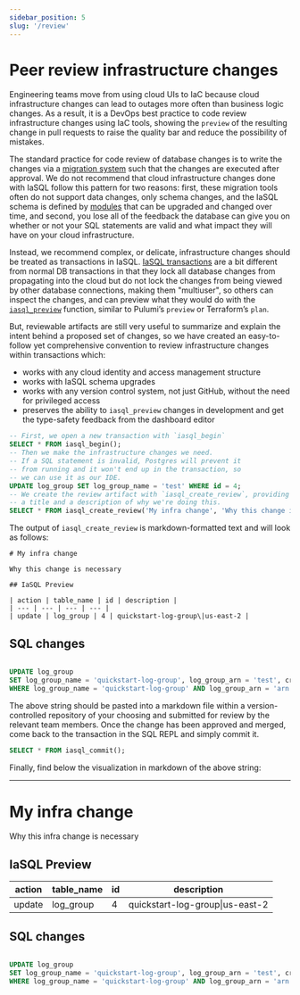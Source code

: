 ```yaml
---
sidebar_position: 5
slug: '/review'
---
```


# Peer review infrastructure changes

Engineering teams move from using cloud UIs to IaC because cloud infrastructure changes can lead to outages more often than business logic changes. As a result, it is a DevOps best practice to code review infrastructure changes using IaC tools, showing the `preview` of the resulting change in pull requests to raise the quality bar and reduce the possibility of mistakes.

The standard practice for code review of database changes is to write the changes via a [migration system](https://en.wikipedia.org/wiki/Schema_migration) such that the changes are executed after approval. We do not recommend that cloud infrastructure changes done with IaSQL follow this pattern for two reasons: first, these migration tools often do not support data changes, only schema changes, and the IaSQL schema is defined by [modules](../concepts/module.md) that can be upgraded and changed over time, and second, you lose all of the feedback the database can give you on whether or not your SQL statements are valid and what impact they will have on your cloud infrastructure.

Instead, we recommend complex, or delicate, infrastructure changes should be treated as transactions in IaSQL. [IaSQL transactions](../concepts/transaction.md) are a bit different from normal DB transactions in that they lock all database changes from propagating into the cloud but do not lock the changes from being viewed by other database connections, making them "multiuser", so others can inspect the changes, and can preview what they would do with the [`iasql_preview`](../modules/builtin/iasql_functions.md) function, similar to Pulumi’s `preview` or Terraform’s `plan`.

But, reviewable artifacts are still very useful to summarize and explain the intent behind a proposed set of changes, so we have created an easy-to-follow yet comprehensive convention to review infrastructure changes within transactions which:
- works with any cloud identity and access management structure
- works with IaSQL schema upgrades
- works with any version control system, not just GitHub, without the need for privileged access
- preserves the ability to `iasql_preview` changes in development and get the type-safety feedback from the dashboard editor

```sql title="Create review for an infrastructure change within a transaction"
-- First, we open a new transaction with `iasql_begin`
SELECT * FROM iasql_begin();
-- Then we make the infrastructure changes we need.
-- If a SQL statement is invalid, Postgres will prevent it
-- from running and it won't end up in the transaction, so
-- we can use it as our IDE.
UPDATE log_group SET log_group_name = 'test' WHERE id = 4;
-- We create the review artifact with `iasql_create_review`, providing
-- a title and a description of why we're doing this.
SELECT * FROM iasql_create_review('My infra change', 'Why this change is necessary')
```

The output of `iasql_create_review` is markdown-formatted text and will look as follows:

```
# My infra change

Why this change is necessary

## IaSQL Preview

| action | table_name | id | description |
| --- | --- | --- | --- |
| update | log_group | 4 | quickstart-log-group\|us-east-2 |
```

## SQL changes

```sql

UPDATE log_group
SET log_group_name = 'quickstart-log-group', log_group_arn = 'test', creation_time = '2023-01-25T11:17:14.045+00:00', region = (SELECT region FROM aws_regions WHERE region = 'us-east-2')
WHERE log_group_name = 'quickstart-log-group' AND log_group_arn = 'arn:aws:logs:us-east-2:257682470237:log-group:quickstart-log-group:*' AND creation_time = '2023-01-25T11:17:14.045+00:00' AND region = (SELECT region FROM aws_regions WHERE region = 'us-east-2');

```

The above string should be pasted into a markdown file within a version-controlled repository of your choosing and submitted for review by the relevant team members. Once the change has been approved and merged, come back to the transaction in the SQL REPL and simply commit it.

<!-- TODO allow passing an optional message to IaSQL commit which can be the URL of the PR -->

```sql title="Commit transaction once reviews has been accepted"
SELECT * FROM iasql_commit();
```

Finally, find below the visualization in markdown of the above string:

----

# My infra change

Why this infra change is necessary

## IaSQL Preview

| action | table_name | id | description |
| --- | --- | --- | --- |
| update | log_group | 4 | quickstart-log-group\|us-east-2 |

## SQL changes

```sql

UPDATE log_group
SET log_group_name = 'quickstart-log-group', log_group_arn = 'test', creation_time = '2023-01-25T11:17:14.045+00:00', region = (SELECT region FROM aws_regions WHERE region = 'us-east-2')
WHERE log_group_name = 'quickstart-log-group' AND log_group_arn = 'arn:aws:logs:us-east-2:257682470237:log-group:quickstart-log-group:*' AND creation_time = '2023-01-25T11:17:14.045+00:00' AND region = (SELECT region FROM aws_regions WHERE region = 'us-east-2');

```